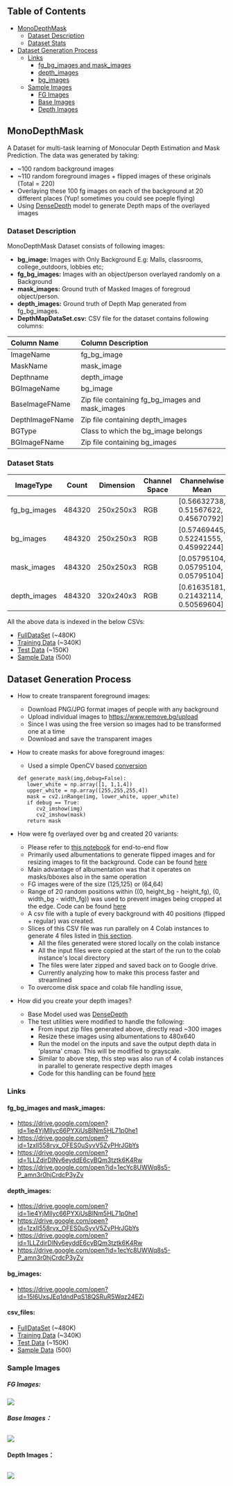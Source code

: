 
## **Table of Contents**

* [MonoDepthMask](#monodepthmask)
    * [Dataset Description](#dataset-description)
    * [Dataset Stats](#dataset-stats)
* [Dataset Generation Process](#dataset-generation-process)
    * [Links](#links)
      + [fg_bg_images and mask_images](#fg_bg_images-and-mask_images)
      + [depth_images](#depth_images)
      + [bg_images](#bg_images)
    * [Sample Images](#sample-images)
      + [FG Images](#fg-images)
      + [Base Images](#base-images)
      + [Depth Images](#depth-images)
      


<!-- toc -->


## MonoDepthMask
A Dataset for multi-task learning of Monocular Depth Estimation and Mask Prediction. 
The data was generated by taking:
   - ~100 random background images
   - ~110 random foreground images + flipped images of these originals (Total = 220)
   - Overlaying these 100 fg images on each of the background at 20 different places (Yup! sometimes you could see poeple flying)
   - Using [DenseDepth](https://github.com/ialhashim/DenseDepth) model to generate Depth maps of the overlayed images
   
### Dataset Description
MonoDepthMask Dataset consists of following images:
- **bg_image:** Images with Only Background E.g: Malls, classrooms, college_outdoors, lobbies etc;
- **fg_bg_images:** Images with an object/person overlayed randomly on a Background
- **mask_images:** Ground truth of Masked Images of foregroud object/person.
- **depth_images:** Ground truth of Depth Map generated from fg_bg_images.
- **DepthMapDataSet.csv:** CSV file for the dataset contains following columns:

| Column Name  | Column Description  |
| :------------ | :------------ |
|  ImageName | fg_bg_image  |
| MaskName  | mask_image   |
| Depthname  |  depth_image |
| BGImageName  | bg_image  |
| BaseImageFName  |  Zip file containing fg_bg_images and mask_images |
|  DepthImageFName | Zip file containing depth_images  |
| BGType  | Class to which the bg_image belongs  |
| BGImageFName  | Zip file containing bg_images |

### Dataset Stats
| ImageType  | Count  |  Dimension  | Channel Space  | Channelwise Mean  | Channelwise StdDev  | Link |
| ------------ | ------------ | ------------ | ------------ | ------------ | ------------ | ------------ |
| fg_bg_images |  484320 |     250x250x3 |  RGB |           [0.56632738, 0.51567622, 0.45670792]  | [0.1076622,  0.10650349, 0.12808967]| https://github.com/rajy4683/MonoMaskDepth/blob/master/README.md#fg_bg_images-and-mask_images |
| bg_images |      484320 |     250x250x3|  RGB|          [0.57469445, 0.52241555, 0.45992244] |  [0.11322354, 0.11195428, 0.13441683] | https://github.com/rajy4683/MonoMaskDepth/blob/master/README.md#bg_images |
| mask_images|    484320|     250x250x3|  RGB|           [0.05795104, 0.05795104, 0.05795104] | [0.02640032, 0.02640032, 0.02640032] | https://github.com/rajy4683/MonoMaskDepth/blob/master/README.md#fg_bg_images-and-mask_images |
| depth_images|   484320|     320x240x3|  RGB|           [0.61635181, 0.21432114, 0.50569604] | [0.09193359, 0.07619106, 0.04919082] | https://github.com/rajy4683/MonoMaskDepth/blob/master/README.md#depth_images |

All the above data is indexed in the below CSVs:           
   * [FullDataSet](https://drive.google.com/open?id=1AlU-92oJHPrbAX-GMheRIWZGXAsHcp8U) (~480K)   
   * [Training Data](https://drive.google.com/open?id=1-2X21tqGlwrJ93RBlOPQEeGsqfQmSyJ2) (~340K)
   * [Test Data](https://drive.google.com/open?id=1-2yGqzdVQ9FycQcdYw91JvK2o7cvn2wC) (~150K)
   * [Sample Data](https://drive.google.com/open?id=1e4dbAD6RbSnhPrMOln6jTH5m79mCLkKR) (500)
 


## Dataset Generation Process
* How to create transparent foreground images:
	* Download PNG/JPG format images of people with any background
	* Upload individual images to https://www.remove.bg/upload 
	* Since I was using the free version so images had to be transformed one at a time
	* Download and save the transparent images
* How to create masks for above foreground images:
	* Used a simple OpenCV based [conversion](https://github.com/rajy4683/MonoMaskDepth/blob/c58e18fd0357453ae09f643c3f1ca8e53db7fcf4/monomaskdepthutils.py#L118)
   ```
   def generate_mask(img,debug=False):    
      lower_white = np.array([1, 1,1,4])
      upper_white = np.array([255,255,255,4])
      mask = cv2.inRange(img, lower_white, upper_white)
      if debug == True:
         cv2_imshow(img)
         cv2_imshow(mask)
      return mask
   ```
* How were fg overlayed over bg and created 20 variants:
   * Please refer to [this notebook](https://github.com/rajy4683/MonoMaskDepth/blob/master/DataGeneratorPipeline.ipynb) for end-to-end flow
   * Primarily used albumentations to generate flipped images and for resizing images to fit the background. Code can be found [here](https://github.com/rajy4683/MonoMaskDepth/blob/c58e18fd0357453ae09f643c3f1ca8e53db7fcf4/monomaskdepthutils.py#L188)
   * Main advantage of albumentation was that it operates on masks/bboxes also in the same operation
   * FG images were of the size (125,125) or (64,64)
   * Range of 20 random positions within ((0, height_bg - height_fg), (0, width_bg - width_fg)) was used to prevent images being cropped at the edge. Code can be found [here](https://github.com/rajy4683/MonoMaskDepth/blob/c58e18fd0357453ae09f643c3f1ca8e53db7fcf4/monomaskdepthutils.py#L227)
   * A csv file with a tuple of every background with 40 positions (flipped + regular) was created.
   * Slices of this CSV file was run parallely on 4 Colab instances to generate 4 files listed in [this section](https://github.com/rajy4683/MonoMaskDepth/blob/master/README.md#fg_bg_images-and-mask_images).
      + All the files generated were stored locally on the colab instance
      + All the input files were copied at the start of the run to the colab instance's local directory
      + The files were later zipped and saved back on to Google drive.
      + Currently analyzing how to make this process faster and streamlined
   * To overcome disk space and colab file handling issue,

* How did you create your depth images?
   * Base Model used was [DenseDepth](https://github.com/ialhashim/DenseDepth/blob/master/DenseDepth.ipynb)
   * The test utilities were modified to handle the following:
      * From input zip files generated above, directly read ~300 images
      * Resize these images using albumentations to 480x640 
      * Run the model on the inputs and save the output depth data in 'plasma' cmap. This will be modified to grayscale.
      * Similar to above step, this step was also run of 4 colab instances in parallel to generate respective depth images
      * Code for this handling can be found [here](https://colab.research.google.com/drive/1QpcN8SE82asljEr5_m_yOFkWE3jvnJhq?authuser=1#scrollTo=vR3sAKJX_CZY)
      

### Links

#### fg_bg_images and mask_images:
   - https://drive.google.com/open?id=1ie4YjMIlyc66PYXiUsBlNm5HL71p0he1 
   - https://drive.google.com/open?id=1zxIl558rvx_OFES0uSyvV5ZvPHrJGbYs 
   - https://drive.google.com/open?id=1LLZdirDlNv6eyddE6cyBQm3tztk6K4Rw 
   - https://drive.google.com/open?id=1ecYc8UWWq8s5-P_amn3r0hjCrdcP3yZv 
#### depth_images:
   - https://drive.google.com/open?id=1ie4YjMIlyc66PYXiUsBlNm5HL71p0he1 
   - https://drive.google.com/open?id=1zxIl558rvx_OFES0uSyvV5ZvPHrJGbYs 
   - https://drive.google.com/open?id=1LLZdirDlNv6eyddE6cyBQm3tztk6K4Rw 
   - https://drive.google.com/open?id=1ecYc8UWWq8s5-P_amn3r0hjCrdcP3yZv
#### bg_images:
   - https://drive.google.com/open?id=15l6UxsJEq1dndPqS18QSRuR5Wqz24EZi    
#### csv_files:
   - [FullDataSet](https://drive.google.com/open?id=1AlU-92oJHPrbAX-GMheRIWZGXAsHcp8U) (~480K)   
   - [Training Data](https://drive.google.com/open?id=1-2X21tqGlwrJ93RBlOPQEeGsqfQmSyJ2) (~340K)
   - [Test Data](https://drive.google.com/open?id=1-2yGqzdVQ9FycQcdYw91JvK2o7cvn2wC) (~150K)
   - [Sample Data](https://drive.google.com/open?id=1e4dbAD6RbSnhPrMOln6jTH5m79mCLkKR) (500)

### Sample Images
##### FG Images:
[![](https://github.com/rajy4683/MonoMaskDepth/blob/master/baseimageflip.png)](https://github.com/rajy4683/MonoMaskDepth/blob/master/baseimageflip.png "Base Images")

##### Base Images：

[![](https://github.com/rajy4683/MonoMaskDepth/blob/master/allimg.png)](https://github.com/rajy4683/MonoMaskDepth/blob/master/allimg.png "Base Images")
----
#### Depth Images：

[![](https://github.com/rajy4683/MonoMaskDepth/blob/master/depthmap.png)](https://github.com/rajy4683/MonoMaskDepth/blob/master/depthmap.png "Depth Images")
----


